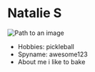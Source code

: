 # Natalie S

![Path to an image](happiness.jpg)

- Hobbies: pickleball
- Spyname: awesome123 
- About me i like to bake
